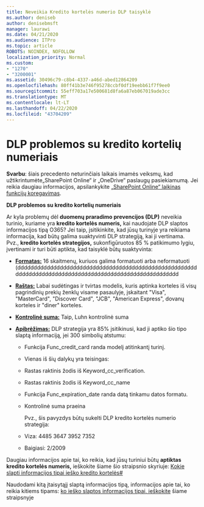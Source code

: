 ```yaml
---
title: Neveikia Kredito kortelės numerio DLP taisyklė
ms.author: deniseb
author: denisebmsft
manager: laurawi
ms.date: 04/21/2020
ms.audience: ITPro
ms.topic: article
ROBOTS: NOINDEX, NOFOLLOW
localization_priority: Normal
ms.custom:
- "1270"
- "3200001"
ms.assetid: 30496c79-c8b4-4337-a46d-abed12864209
ms.openlocfilehash: 80ff41b3e746f95278ccbf0df19eebb61f7f9ee0
ms.sourcegitcommit: 55eff703a17e500681d8fa6a87eb067019ade3cc
ms.translationtype: MT
ms.contentlocale: lt-LT
ms.lasthandoff: 04/22/2020
ms.locfileid: "43704209"
---
```

# <a name="dlp-issues-with-credit-card-numbers"></a>DLP problemos su kredito kortelių numeriais

**Svarbu**: šiais precedento neturinčiais laikais imamės veiksmų, kad užtikrintumėte„SharePoint Online“ ir „OneDrive“ paslaugų pasiekiamumą. Jei reikia daugiau informacijos, apsilankykite [„SharePoint Online“ laikinas funkcijų koregavimas](https://aka.ms/ODSPAdjustments).

**DLP problemos su kredito kortelių numeriais**

Ar kyla problemų dėl **duomenų praradimo prevencijos (DLP)** neveikia turinio, kuriame yra **kredito kortelės numeris,** kai naudojate DLP slaptos informacijos tipą O365? Jei taip, įsitikinkite, kad jūsų turinyje yra reikiama informacija, kad būtų galima suaktyvinti DLP strategiją, kai ji vertinama. Pvz., **kredito kortelės strategijos,** sukonfigūruotos 85 % patikimumo lygiu, įvertinami ir turi būti aptikta, kad taisyklė būtų suaktyvinta:
  
- **[Formatas:](https://docs.microsoft.com/office365/securitycompliance/what-the-sensitive-information-types-look-for#format-19)** 16 skaitmenų, kuriuos galima formatuoti arba neformatuoti (ddddddddddddddddddddddddddddddddddddddddddddddddddddddddddddddddddddddddddddddddddddddddddddddddddddddddd

- **[Raštas:](https://docs.microsoft.com/office365/securitycompliance/what-the-sensitive-information-types-look-for#pattern-19)** Labai sudėtingas ir tvirtas modelis, kuris aptinka korteles iš visų pagrindinių prekių ženklų visame pasaulyje, įskaitant "Visa", "MasterCard", "Discover Card", "JCB", "American Express", dovanų korteles ir "diner" korteles.

- **[Kontrolinė suma:](https://docs.microsoft.com/office365/securitycompliance/what-the-sensitive-information-types-look-for#checksum-19)** Taip, Luhn kontrolinė suma

- **[Apibrėžimas:](https://docs.microsoft.com/office365/securitycompliance/what-the-sensitive-information-types-look-for#definition-19)** DLP strategija yra 85% įsitikinusi, kad ji aptiko šio tipo slaptą informaciją, jei 300 simbolių atstumu:

  - Funkcija Func_credit_card randa modelį atitinkantį turinį.

  - Vienas iš šių dalykų yra teisingas:

  - Rastas raktinis žodis iš Keyword_cc_verification.

  - Rastas raktinis žodis iš Keyword_cc_name

  - Funkcija Func_expiration_date randa datą tinkamu datos formatu.

  - Kontrolinė suma praeina

    Pvz., šis pavyzdys būtų sukelti DLP kredito kortelės numerio strategija:

  - Viza: 4485 3647 3952 7352
  
  - Baigiasi: 2/2009

Daugiau informacijos apie tai, ko reikia, kad jūsų turiniui būtų **aptiktas kredito kortelės numeris,** ieškokite šiame šio straipsnio skyriuje: [Kokie slapti informacijos tipai ieško kredito kortelės#](https://docs.microsoft.com/office365/securitycompliance/what-the-sensitive-information-types-look-for#credit-card-number)
  
Naudodami kitą įtaisytąjį slaptą informacijos tipą, informacijos apie tai, ko reikia kitiems tipams: [ko ieško slaptos informacijos tipai, ieškokite](https://docs.microsoft.com/office365/securitycompliance/what-the-sensitive-information-types-look-for) šiame straipsnyje
  